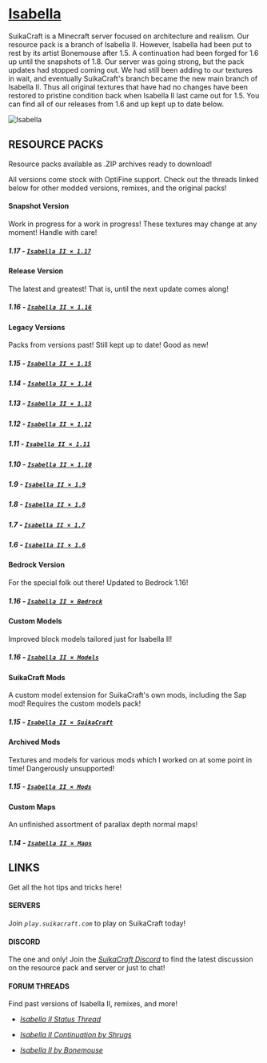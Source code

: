 # [Isabella](http://suikacraft.com)

SuikaCraft is a Minecraft server focused on architecture and realism. Our resource pack is a branch of Isabella II. However, Isabella had been put to rest by its artist Bonemouse after 1.5. A continuation had been forged for 1.6 up until the snapshots of 1.8. Our server was going strong, but the pack updates had stopped coming out. We had still been adding to our textures in wait, and eventually SuikaCraft's branch became the new main branch of Isabella II. Thus all original textures that have had no changes have been restored to pristine condition back when Isabella II last came out for 1.5. You can find all of our releases from 1.6 and up kept up to date below.

![Isabella](https://raw.githubusercontent.com/yurisuika/Isabella/master/Isabella%20II%20×%201.13/pack.png)

## RESOURCE PACKS

Resource packs available as .ZIP archives ready to download!

All versions come stock with OptiFine support. Check out the threads linked below for other modded versions, remixes, and the original packs!

#### Snapshot Version

Work in progress for a work in progress! These textures may change at any moment! Handle with care!

##### 1.17 - [*`Isabella II × 1.17`*](https://github.com/yurisuika/Isabella/raw/master/Archives/Isabella%20II%20×%201.17.zip)

#### Release Version

The latest and greatest! That is, until the next update comes along!

##### 1.16 - [*`Isabella II × 1.16`*](https://github.com/yurisuika/Isabella/raw/master/Archives/Isabella%20II%20×%201.16.zip)

#### Legacy Versions

Packs from versions past! Still kept up to date! Good as new!

##### 1.15 - [*`Isabella II × 1.15`*](https://github.com/yurisuika/Isabella/raw/master/Archives/Isabella%20II%20×%201.15.zip)

##### 1.14 - [*`Isabella II × 1.14`*](https://github.com/yurisuika/Isabella/raw/master/Archives/Isabella%20II%20×%201.14.zip)

##### 1.13 - [*`Isabella II × 1.13`*](https://github.com/yurisuika/Isabella/raw/master/Archives/Isabella%20II%20×%201.13.zip)

##### 1.12 - [*`Isabella II × 1.12`*](https://github.com/yurisuika/Isabella/raw/master/Archives/Isabella%20II%20×%201.12.zip)

##### 1.11 - [*`Isabella II × 1.11`*](https://github.com/yurisuika/Isabella/raw/master/Archives/Isabella%20II%20×%201.11.zip)

##### 1.10 - [*`Isabella II × 1.10`*](https://github.com/yurisuika/Isabella/raw/master/Archives/Isabella%20II%20×%201.10.zip)

##### 1.9 - [*`Isabella II × 1.9`*](https://github.com/yurisuika/Isabella/raw/master/Archives/Isabella%20II%20×%201.9.zip)

##### 1.8 - [*`Isabella II × 1.8`*](https://github.com/yurisuika/Isabella/raw/master/Archives/Isabella%20II%20×%201.8.zip)

##### 1.7 - [*`Isabella II × 1.7`*](https://github.com/yurisuika/Isabella/raw/master/Archives/Isabella%20II%20×%201.7.zip)

##### 1.6 - [*`Isabella II × 1.6`*](https://github.com/yurisuika/Isabella/raw/master/Archives/Isabella%20II%20×%201.6.zip)

#### Bedrock Version

For the special folk out there! Updated to Bedrock 1.16!

##### 1.16 - [*`Isabella II × Bedrock`*](https://github.com/yurisuika/Isabella/raw/master/Archives/Isabella%20II%20×%20Bedrock.mcpack)

#### Custom Models

Improved block models tailored just for Isabella II!

##### 1.16 - [*`Isabella II × Models`*](https://github.com/yurisuika/Isabella/raw/master/Archives/Isabella%20II%20×%20Models.zip)

#### SuikaCraft Mods

A custom model extension for SuikaCraft's own mods, including the Sap mod! Requires the custom models pack!

##### 1.15 - [*`Isabella II × SuikaCraft`*](https://github.com/yurisuika/Isabella/raw/master/Archives/Isabella%20II%20×%20SuikaCraft.zip)

#### Archived Mods

Textures and models for various mods which I worked on at some point in time! Dangerously unsupported!

##### 1.15 - [*`Isabella II × Mods`*](https://github.com/yurisuika/Isabella/raw/master/Archives/Isabella%20II%20×%20Mods.zip)

#### Custom Maps

An unfinished assortment of parallax depth normal maps!

##### 1.14 - [*`Isabella II × Maps`*](https://github.com/yurisuika/Isabella/raw/master/Archives/Isabella%20II%20×%20Maps.zip)

## LINKS

Get all the hot tips and tricks here!

#### SERVERS

Join *`play.suikacraft.com`* to play on SuikaCraft today!

#### DISCORD

The one and only! Join the *[SuikaCraft Discord](https://discord.gg/0zdNEkQle7Qg9C1H)* to find the latest discussion on the resource pack and server or just to chat!

#### FORUM THREADS

Find past versions of Isabella II, remixes, and more!

* *[Isabella II Status Thread](http://www.minecraftforum.net/forums/mapping-and-modding-java-edition/resource-packs/resource-pack-discussion/2745599)*

* *[Isabella II Continuation by Shrugs](https://www.minecraftforum.net/forums/mapping-and-modding-java-edition/resource-packs/1244972-16x-1-6-1-7-1-8beta-isabella-ii-unofficial-thread)*

* *[Isabella II by Bonemouse](http://www.minecraftforum.net/forums/mapping-and-modding-java-edition/resource-packs/1226573)*
